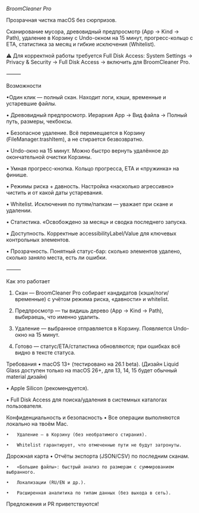 *BroomCleaner Pro*

Прозрачная чистка macOS без сюрпризов.

Сканирование мусора, древовидный предпросмотр (App → Kind → Path), удаление в Корзину с Undo-окном на 15 минут,
прогресс-кольцо с ETA, статистика за месяц и гибкие исключения (Whitelist).

⚠️ Для корректной работы требуется Full Disk Access:
System Settings → Privacy & Security → Full Disk Access → включить для BroomCleaner Pro.

⸻

Возможности

  •Один клик — полный скан. Находит логи, кэши, временные и устаревшие файлы.

  •	Древовидный предпросмотр. Иерархия App → Вид файла → Полный путь, размеры, чекбоксы.

  •	Безопасное удаление. Всё перемещается в Корзину (FileManager.trashItem), а не стирается безвозвратно.

  •	Undo-окно на 15 минут. Можно быстро вернуть удалённое до окончательной очистки Корзины.

  •	Умная прогресс-кнопка. Кольцо прогресса, ETA и «пружинка» на финише.

  •	Режимы риска + давность. Настройка «насколько агрессивно» чистить и от какой даты устаревания.

  •	Whitelist. Исключения по путям/папкам — уважает при скане и удалении.
	
  •	Статистика. «Освобождено за месяц» и сводка последнего запуска.
	
  •	Доступность. Корректные accessibilityLabel/Value для ключевых контрольных элементов.

  •	Прозрачность. Понятный статус-бар: сколько элементов удалено, сколько заняло места, есть ли ошибки.

⸻

Как это работает
	
  1.	Скан — BroomCleaner Pro собирает кандидатов (кэши/логи/временные) с учётом режима риска, «давности» и whitelist.
	
  2.	Предпросмотр — ты видишь дерево (App → Kind → Path), выбираешь, что именно удалить.
	
  3.	Удаление — выбранное отправляется в Корзину. Появляется Undo-окно на 15 минут.

  4.	Готово — статус/ETA/статистика обновляются; при ошибках всё видно в тексте статуса.


Требования
	•	macOS 13+ (тестировано на 26.1 beta). (Дизайн Liquid Glass доступен только на macOS 26+, для 13, 14, 15 будет обычный material дизайн)
	
  •	Apple Silicon (рекомендуется).
	
  •	Full Disk Access для поиска/удаления в системных каталогах пользователя.

  Конфиденциальность и безопасность
	•	Все операции выполняются локально на твоём Mac.
  
	•	Удаление — в Корзину (без необратимого стирания).
  
	•	Whitelist гарантирует, что отмеченные пути не будут затронуты.


  Дорожная карта
	•	Отчёты экспорта (JSON/CSV) по последним сканам.
  
	•	«Большие файлы»: быстрый анализ по размерам с суммированием выбранного.
  
	•	Локализации (RU/EN и др.).
  
	•	Расширенная аналитика по типам данных (без выхода в сеть).

Предложения и PR приветствуются!
